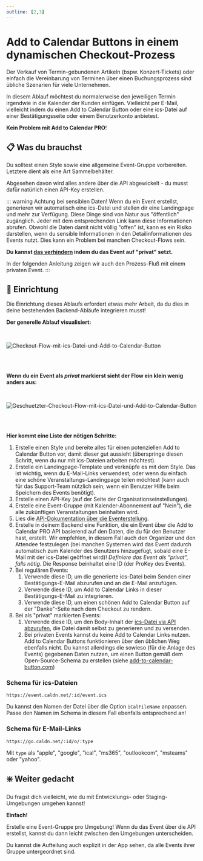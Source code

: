 ```yaml
---
outline: [2,3]
---
```

# Add to Calendar Buttons in einem dynamischen Checkout-Prozess

Der Verkauf von Termin-gebundenen Artikeln (bspw. Konzert-Tickets) oder einfach die Vereinbarung von Terminen über einen Buchungsprozess sind übliche Szenarien für viele Unternehmen.

In diesem Ablauf möchtest du normalerweise den jeweiligen Termin irgendwie in die Kalender der Kunden einfügen. Vielleicht per E-Mail, vielleicht indem du einen Add to Calendar Button oder eine ics-Datei auf einer Bestätigungsseite oder einem Benutzerkonto anbietest.

**Kein Problem mit Add to Calendar PRO**!

## 📋 Was du brauchst

Du solltest einen Style sowie eine allgemeine Event-Gruppe vorbereiten. Letztere dient als eine Art Sammelbehälter.

Abgesehen davon wird alles andere über die API abgewickelt - du musst dafür natürlich einen API-Key erstellen.

::: warning Achtung bei sensiblen Daten!
Wenn du ein Event erstellst, generieren wir automatisch eine ics-Datei und stellen dir eine Landingpage und mehr zur Verfügung.
Diese Dinge sind von Natur aus "öffentlich" zugänglich. Jeder mit dem entsprechenden Link kann diese Informationen abrufen. Obwohl die Daten damit nicht völlig "offen" ist, kann es ein Risiko darstellen, wenn du sensible Informationen in den Detailinformationen des Events nutzt. Dies kann ein Problem bei manchen Checkout-Flows sein.

**Du kannst [das verhindern](/de/application-manual/troubleshooting.html#how-can-i-make-sure-there-is-no-data-publicly-available-on-the-internet) indem du das Event auf "privat" setzt.**

In der folgenden Anleitung zeigen wir auch den Prozess-Fluß mit einem privaten Event.
:::

## 🧱 Einrichtung

Die Einrichtung dieses Ablaufs erfordert etwas mehr Arbeit, da du dies in deine bestehenden Backend-Abläufe integrieren musst!

**Der generelle Ablauf visualisiert:**

<br />

![Checkout-Flow-mit-ics-Datei-und-Add-to-Calendar-Button](/screenshots/checkout-flow.svg)

<br /><br />

**Wenn du ein Event als _privat_ markierst sieht der Flow ein klein wenig anders aus:**

<br />

![Geschuetzter-Checkout-Flow-mit-ics-Datei-und-Add-to-Calendar-Button](/screenshots/checkout-flow-secured.svg)

<br /><br />

**Hier kommt eine Liste der nötigen Schritte:**

1. Erstelle einen Style und bereite alles für einen potenziellen Add to Calendar Button vor, damit dieser gut aussieht (überspringe diesen Schritt, wenn du nur mit ics-Dateien arbeiten möchtest).
2. Erstelle ein Landingpage-Template und verknüpfe es mit dem Style. Das ist wichtig, wenn du E-Mail-Links verwendest; oder wenn du einfach eine schöne Veranstaltungs-Landingpage teilen möchtest (kann auch für das Support-Team nützlich sein, wenn ein Benutzer Hilfe beim Speichern des Events benötigt).
3. Erstelle einen API-Key (auf der Seite der Organisationseinstellungen).
4. Erstelle eine Event-Gruppe (mit Kalender-Abonnement auf "Nein"), die alle zukünftigen Veranstaltungen beinhalten wird.
5. Lies die [API-Dokumentation über die Eventerstellung](/de/api/events.html#add-an-event).
6. Erstelle in deinem Backend eine Funktion, die ein Event über die Add to Calendar PRO API basierend auf den Daten, die du für den Benutzer hast, erstellt. Wir empfehlen, in diesem Fall auch den Organizer und den Attendee festzulegen (bei manchen Systemen wird das Event dadurch automatisch zum Kalender des Benutzers hinzugefügt, sobald eine E-Mail mit der ics-Datei geöffnet wird)! _Definiere das Event als "privat", falls nötig._ Die Response beinhaltet eine ID (der ProKey des Events).
7. Bei regulären Events:
   1. Verwende diese ID, um die generierte ics-Datei beim Senden einer Bestätigungs-E-Mail abzurufen und an die E-Mail anzufügen.
   2. Verwende diese ID, um Add to Calendar Links in dieser Bestätigungs-E-Mail zu integrieren.
   3. Verwende diese ID, um einen schönen Add to Calendar Button auf der "Danke"-Seite nach dem Checkout zu rendern.
8. Bei als "privat" markierten Events:
   1. Verwende diese ID, um den Body-Inhalt der [ics-Datei via API abzurufen](/de/api/miscellaneous.html#retrieve-ics-file-body), die Datei damit selbst zu generieren und zu versenden.
   2. Bei privaten Events kannst du keine Add to Calendar Links nutzen. Add to Calendar Buttons funktionieren über den üblichen Weg ebenfalls nicht. Du kannst allerdings die sowieso (für die Anlage des Events) gegebenen Daten nutzen, um einen Button gemäß dem Open-Source-Schema zu erstellen (siehe [add-to-calendar-button.com](https://add-to-calendar-button.com/de))

### Schema für ics-Dateien

```
https://event.caldn.net/:id/event.ics
```

Du kannst den Namen der Datei über die Option `iCalFileName` anpassen. Passe den Namen im Schema in diesem Fall ebenfalls entsprechend an!

### Schema für E-Mail-Links

```
https://go.caldn.net/:id/o/:type
```

Mit `type` als "apple", "google", "ical", "ms365", "outlookcom", "msteams" oder "yahoo".

## ❇️ Weiter gedacht

Du fragst dich vielleicht, wie du mit Entwicklungs- oder Staging-Umgebungen umgehen kannst!

**Einfach!**

Erstelle eine Event-Gruppe pro Umgebung! Wenn du das Event über die API erstellst, kannst du dann leicht zwischen den Umgebungen unterscheiden.

Du kannst die Aufteilung auch explizit in der App sehen, da alle Events ihrer Gruppe untergeordnet sind.
